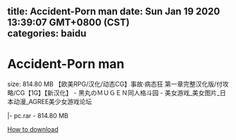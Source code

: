 
title: Accident-Porn man
date: Sun Jan 19 2020 13:39:07 GMT+0800 (CST)    
categories: baidu
---

# Accident-Porn man
size: 814.80 MB
 【欧美RPG/汉化/动态CG】事故·病态狂 第一章完整汉化版/付攻略/CG【1G】【新汉化】 - 黑丸のＭＵＧＥＮ同人格斗园 - 美女游戏_美女图片_日本动漫_AGREE美少女游戏论坛
 
|- pc.rar - 814.80 MB

[How to download](https://bpcam.bemobtrk.com/go/2ceec3aa-1ca2-46d6-b9ff-aaa5c184517c?jno=2338)